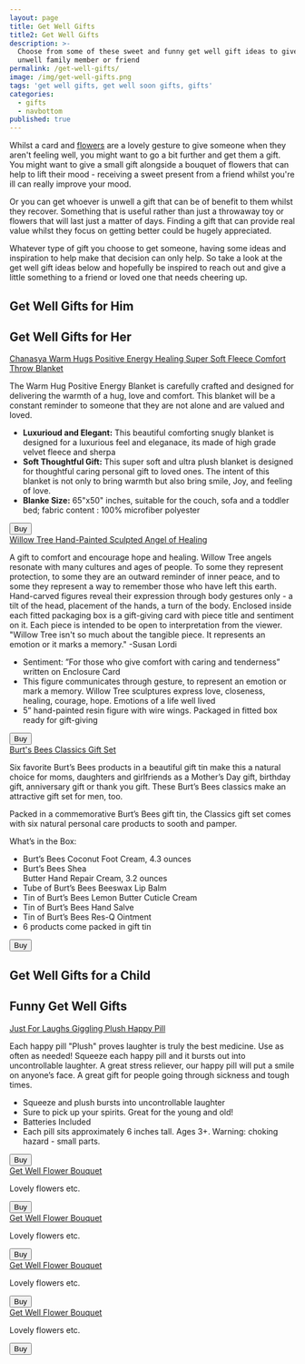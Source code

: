 ```yaml
---
layout: page
title: Get Well Gifts
title2: Get Well Gifts
description: >-
  Choose from some of these sweet and funny get well gift ideas to give to an
  unwell family member or friend
permalink: /get-well-gifts/
image: /img/get-well-gifts.png
tags: 'get well gifts, get well soon gifts, gifts'
categories:
  - gifts
  - navbottom
published: true
---
```


<p>
Whilst a card and <a href="/get-well-flowers/">flowers</a> are a lovely gesture to give someone when they aren't feeling well, you might want to go a bit further and get them a gift. You might want to give a small gift alongside a bouquet of flowers that can help to lift their mood - receiving a sweet present from a friend whilst you're ill can really improve your mood.
</p>

<p>
Or you can get whoever is unwell a gift that can be of benefit to them whilst they recover. Something that is useful rather than just a throwaway toy or flowers that will last just a matter of days. Finding a gift that can provide real value whilst they focus on getting better could be hugely appreciated.
</p>

<p>
Whatever type of gift you choose to get someone, having some ideas and inspiration to help make that decision can only help. So take a look at the get well gift ideas below and hopefully be inspired to reach out and give a little something to a friend or loved one that needs cheering up.
</p>

<h2>Get Well Gifts for Him</h2>

<h2>Get Well Gifts for Her</h2>

<div class="product-cta-box"><a href="https://www.amazon.com/gp/product/B01IPXY3DS/ref=as_li_tl?ie=UTF8&camp=1789&creative=9325&creativeASIN=B01IPXY3DS&linkCode=as2&tag=getwellmessages-20&linkId=50b887815d6077852797811c4fe2d056">
  <img src="/img/chanasya-warm-hugs-positive-energy-blanket.jpeg" alt="" /></a>
<div class="product-cta-heading">
<a href="https://www.amazon.com/gp/product/B01IPXY3DS/ref=as_li_tl?ie=UTF8&camp=1789&creative=9325&creativeASIN=B01IPXY3DS&linkCode=as2&tag=getwellmessages-20&linkId=50b887815d6077852797811c4fe2d056">Chanasya Warm Hugs Positive Energy Healing Super Soft Fleece Comfort Throw Blanket</a>
</div>
<p>The Warm Hug Positive Energy Blanket is carefully crafted and designed for delivering the warmth of a hug, love and comfort. This blanket will be a constant reminder to someone that they are not alone and are valued and loved.</p>
<ul>
<li><strong>Luxurioud and Elegant:</strong> This beautiful comforting snugly blanket is designed for a luxurious feel and eleganace, its made of high grade velvet fleece and sherpa</li>
<li><strong>Soft Thoughtful Gift:</strong> This super soft and ultra plush blanket is designed for thoughtful caring personal gift to loved ones. The intent of this blanket is not only to bring warmth but also bring smile, Joy, and feeling of love.</li>
<li><strong>Blanke Size:</strong> 65"x50" inches, suitable for the couch, sofa and a toddler bed; fabric content : 100% microfiber polyester</li>
</ul>
<div class="product-cta-button-centre"><a href="'https://www.amazon.com/gp/product/B01IPXY3DS/ref=as_li_tl?ie=UTF8&camp=1789&creative=9325&creativeASIN=B01IPXY3DS&linkCode=as2&tag=getwellmessages-20&linkId=50b887815d6077852797811c4fe2d056"><button type="button" class="product-cta-button">Buy</button></a>
</div>
</div>

<div class="product-cta-box"><a href="https://www.amazon.com/gp/product/B000CQYT9U/ref=as_li_tl?ie=UTF8&camp=1789&creative=9325&creativeASIN=B000CQYT9U&linkCode=as2&tag=getwellmessages-20&linkId=9411a55784ecbc379ee7258dcd864d69"><img src="/img/willow-tree-hand-painted-sculpted-angel-of-healing.jpeg" alt="" /></a>
<div class="product-cta-heading">
<a href="https://www.amazon.com/gp/product/B000CQYT9U/ref=as_li_tl?ie=UTF8&camp=1789&creative=9325&creativeASIN=B000CQYT9U&linkCode=as2&tag=getwellmessages-20&linkId=9411a55784ecbc379ee7258dcd864d69">Willow Tree Hand-Painted Sculpted Angel of Healing</a>
</div>
<p>
A gift to comfort and encourage hope and healing. Willow Tree angels resonate with many cultures and ages of people. To some they represent protection, to some they are an outward reminder of inner peace, and to some they represent a way to remember those who have left this earth. Hand-carved figures reveal their expression through body gestures only - a tilt of the head, placement of the hands, a turn of the body. Enclosed inside each fitted packaging box is a gift-giving card with piece title and sentiment on it. Each piece is intended to be open to interpretation from the viewer. "Willow Tree isn't so much about the tangible piece. It represents an emotion or it marks a memory." -Susan Lordi
</p>
<ul>
<li>Sentiment: ”For those who give comfort with caring and tenderness” written on Enclosure Card</li>
<li>This figure communicates through gesture, to represent an emotion or mark a memory. Willow Tree sculptures express love, closeness, healing, courage, hope. Emotions of a life well lived</li>
<li>5” hand-painted resin figure with wire wings. Packaged in fitted box ready for gift-giving</li>
</ul>
<div class="product-cta-button-centre"><a href="https://www.amazon.com/gp/product/B000CQYT9U/ref=as_li_tl?ie=UTF8&camp=1789&creative=9325&creativeASIN=B000CQYT9U&linkCode=as2&tag=getwellmessages-20&linkId=9411a55784ecbc379ee7258dcd864d69"><button type="button" class="product-cta-button">Buy</button></a>
</div>
</div>

<div class="product-cta-box"><a href=""><img src="/img/burts-bees-classic-gift-set.jpeg" alt="" /></a>
<div class="product-cta-heading">
<a href="">Burt's Bees Classics Gift Set</a>
</div>
<p>Six favorite Burt’s Bees products in a beautiful gift tin make this a natural choice for moms, daughters and girlfriends as a Mother’s Day gift, birthday gift, anniversary gift or thank you gift. These Burt’s Bees classics make an attractive gift set for men, too.
</p>
  
<p>Packed in a commemorative Burt’s Bees gift tin, the Classics gift set comes with six natural personal care products to sooth and pamper.</p>

What’s in the Box:
<ul>
<li>Burt’s Bees Coconut Foot Cream, 4.3 ounces
<li>Burt’s Bees Shea </li>Butter Hand Repair Cream, 3.2 ounces</li>
<li>Tube of Burt’s Bees Beeswax Lip Balm</li>
<li>Tin of Burt’s Bees Lemon Butter Cuticle Cream</li>
<li>Tin of Burt’s Bees Hand Salve</li>
<li>Tin of Burt’s Bees Res-Q Ointment</li>
<li>6 products come packed in gift tin</li>
</ul>
<div class="product-cta-button-centre"><a href=""><button type="button" class="product-cta-button">Buy</button></a>
</div>
</div>

<h2>Get Well Gifts for a Child</h2>

<h2>Funny Get Well Gifts</h2>

<div class="product-cta-box"><a href="https://www.amazon.com/gp/product/B005QNRTPA/ref=as_li_tl?ie=UTF8&camp=1789&creative=9325&creativeASIN=B005QNRTPA&linkCode=as2&tag=getwellmessages-20&linkId=2097b14ad8d746980335b99468377afe"><img src="/img/just-for-laughs-giggling-plush-happy-pill.jpeg" alt="" /></a>
<div class="product-cta-heading">
<a href="https://www.amazon.com/gp/product/B005QNRTPA/ref=as_li_tl?ie=UTF8&camp=1789&creative=9325&creativeASIN=B005QNRTPA&linkCode=as2&tag=getwellmessages-20&linkId=2097b14ad8d746980335b99468377afe">Just For Laughs Giggling Plush Happy Pill</a>
</div>
<p>Each happy pill "Plush" proves laughter is truly the best medicine. Use as often as needed! Squeeze each happy pill and it bursts out into uncontrollable laughter. A great stress reliever, our happy pill will put a smile on anyone’s face. A great gift for people going through sickness and tough times.</p>
<ul>
<li>Squeeze and plush bursts into uncontrollable laughter</li>
<li>Sure to pick up your spirits. Great for the young and old!</li>
<li>Batteries Included</li>
<li>Each pill sits approximately 6 inches tall. Ages 3+. Warning: choking hazard - small parts.</li>
</ul>
<div class="product-cta-button-centre"><a href="https://www.amazon.com/gp/product/B005QNRTPA/ref=as_li_tl?ie=UTF8&camp=1789&creative=9325&creativeASIN=B005QNRTPA&linkCode=as2&tag=getwellmessages-20&linkId=2097b14ad8d746980335b99468377afe"><button type="button" class="product-cta-button">Buy</button></a>
</div>
</div>

















<div class="product-cta-box">
<img src="/img/get-well-flowers-300x200.png" alt="" />
<div class="product-cta-heading">
<a href=""> Get Well Flower Bouquet</a>
</div>
<p>Lovely flowers etc.</p>
<div class="product-cta-button-centre"><a href="'"><button type="button" class="product-cta-button">Buy</button></a>
</div>
</div>


<div class="product-cta-box">
<img src="/img/get-well-flowers-300x200.png" alt="" />
<div class="product-cta-heading">
<a href=""> Get Well Flower Bouquet</a>
</div>
<p>Lovely flowers etc.</p>
<div class="product-cta-button-centre"><a href="'"><button type="button" class="product-cta-button">Buy</button></a>
</div>
</div>


<div class="product-cta-box">
<img src="/img/get-well-flowers-300x200.png" alt="" />
<div class="product-cta-heading">
<a href=""> Get Well Flower Bouquet</a>
</div>
<p>Lovely flowers etc.</p>
<div class="product-cta-button-centre"><a href="'"><button type="button" class="product-cta-button">Buy</button></a>
</div>
</div>


<div class="product-cta-box">
<img src="/img/get-well-flowers-300x200.png" alt="" />
<div class="product-cta-heading">
<a href=""> Get Well Flower Bouquet</a>
</div>
<p>Lovely flowers etc.</p>
<div class="product-cta-button-centre"><a href="'"><button type="button" class="product-cta-button">Buy</button></a>
</div>
</div>
